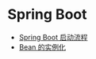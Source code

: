 # Spring Boot

<!-- 目录 -->

- [Spring Boot 启动流程](https://github.com/lazecoding/Note/blob/main/note/articles/springboot/启动流程.md)
- [Bean 的实例化](https://github.com/lazecoding/Note/blob/main/note/articles/springboot/beaninit.md)
